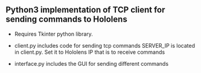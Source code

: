 ## Python3 implementation of TCP client for sending commands to Hololens
* Requires Tkinter python library.
* client.py includes code for sending tcp commands
   SERVER_IP is located in client.py. Set it to Hololens IP that is to receive commands

 
* interface.py includes the GUI for sending different commands